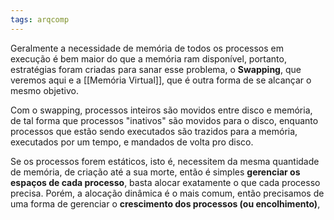```yaml
---
tags: arqcomp
---
```


Geralmente a necessidade de memória de todos os processos em execução é bem maior do que a memória ram disponível, portanto, estratégias foram criadas para sanar esse problema, o **Swapping**, que veremos aqui e a [[Memória Virtual]], que é outra forma de se alcançar o mesmo objetivo.

Com o swapping, processos inteiros são movidos entre disco e memória, de tal forma que processos "inativos" são movidos para o disco, enquanto processos que estão sendo executados são trazidos para a memória, executados por um tempo, e mandados de volta pro disco.

Se os processos forem estáticos, isto é, necessitem da mesma quantidade de memória, de criação até a sua morte, então é simples **gerenciar os espaços de cada processo**, basta alocar exatamente o que cada processo precisa. Porém, a alocação dinâmica é o mais comum, então precisamos de uma forma de gerenciar o **crescimento dos processos (ou encolhimento)**,
